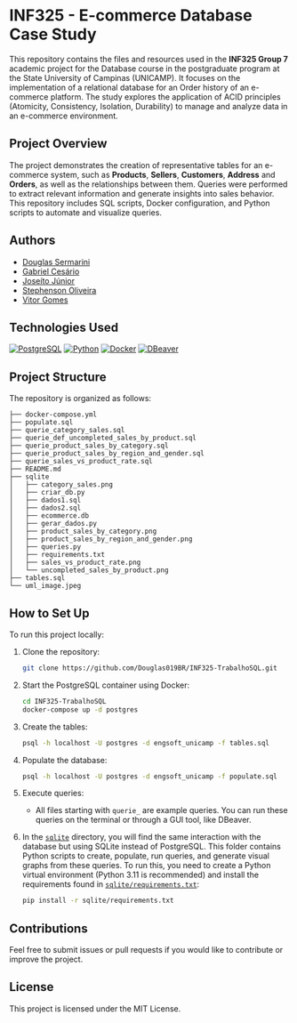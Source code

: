 
# INF325 - E-commerce Database Case Study

This repository contains the files and resources used in the **INF325 Group 7** academic project for the Database course in the postgraduate program at the State University of Campinas (UNICAMP). It focuses on the implementation of a relational database for an Order history of an e-commerce platform. The study explores the application of ACID principles (Atomicity, Consistency, Isolation, Durability) to manage and analyze data in an e-commerce environment.

## Project Overview

The project demonstrates the creation of representative tables for an e-commerce system, such as **Products**, **Sellers**, **Customers**, **Address** and **Orders**, as well as the relationships between them. Queries were performed to extract relevant information and generate insights into sales behavior. This repository includes SQL scripts, Docker configuration, and Python scripts to automate and visualize queries.

## Authors

- [Douglas Sermarini](https://github.com/Douglas019BR)
- [Gabriel Cesário](https://github.com/gcesario203)
- [Joseíto Júnior](https://github.com/JoseitoOliveira)
- [Stephenson Oliveira](https://github.com/stephensonsn)
- [Vitor Gomes](https://github.com/vitorgomes)

## Technologies Used

[![PostgreSQL](https://img.shields.io/badge/PostgreSQL-316192?style=for-the-badge&logo=postgresql&logoColor=white)](https://www.postgresql.org/)
[![Python](https://img.shields.io/badge/Python-3670A0?style=for-the-badge&logo=python&logoColor=ffdd54)](https://www.python.org/)
[![Docker](https://img.shields.io/badge/Docker-2496ED?style=for-the-badge&logo=docker&logoColor=white)](https://www.docker.com/)
[![DBeaver](https://img.shields.io/badge/DBeaver-372923?style=for-the-badge&logo=dbeaver&logoColor=white)](https://dbeaver.io/)

## Project Structure

The repository is organized as follows:

```
├── docker-compose.yml
├── populate.sql
├── querie_category_sales.sql
├── querie_def_uncompleted_sales_by_product.sql
├── querie_product_sales_by_category.sql
├── querie_product_sales_by_region_and_gender.sql
├── querie_sales_vs_product_rate.sql
├── README.md
├── sqlite
│   ├── category_sales.png
│   ├── criar_db.py
│   ├── dados1.sql
│   ├── dados2.sql
│   ├── ecommerce.db
│   ├── gerar_dados.py
│   ├── product_sales_by_category.png
│   ├── product_sales_by_region_and_gender.png
│   ├── queries.py
│   ├── requirements.txt
│   ├── sales_vs_product_rate.png
│   └── uncompleted_sales_by_product.png
├── tables.sql
└── uml_image.jpeg
```

## How to Set Up

To run this project locally:

1. Clone the repository:
   ```bash
   git clone https://github.com/Douglas019BR/INF325-TrabalhoSQL.git
   ```

2. Start the PostgreSQL container using Docker:
   ```bash
   cd INF325-TrabalhoSQL
   docker-compose up -d postgres
   ```

3. Create the tables:
   ```bash
   psql -h localhost -U postgres -d engsoft_unicamp -f tables.sql
   ```

4. Populate the database:
   ```bash
   psql -h localhost -U postgres -d engsoft_unicamp -f populate.sql
   ```

5. Execute queries:
   - All files starting with `querie_` are example queries. You can run these queries on the terminal or through a GUI tool, like DBeaver.

6. In the [`sqlite`](./sqlite) directory, you will find the same interaction with the database but using SQLite instead of PostgreSQL. This folder contains Python scripts to create, populate, run queries, and generate visual graphs from these queries. To run this, you need to create a Python virtual environment (Python 3.11 is recommended) and install the requirements found in [`sqlite/requirements.txt`](./sqlite/requirements.txt):

   ```bash
   pip install -r sqlite/requirements.txt
   ```

## Contributions

Feel free to submit issues or pull requests if you would like to contribute or improve the project.

## License

This project is licensed under the MIT License.
